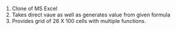 1. Clone of MS Excel
2. Takes direct vaue as well as generates value
   from given formula
3. Provides grid of 26 X 100 cells with multiple
   functions.
